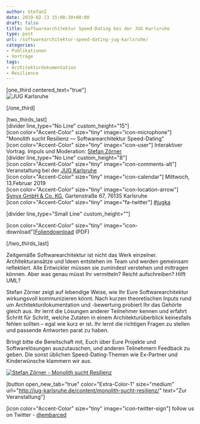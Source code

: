 ```yaml
---
author: StefanZ
date: 2019-02-13 15:00:30+00:00
draft: false
title: Softwarearchitektur Speed-Dating bei der JUG Karlsruhe
type: post
url: /softwarearchitektur-speed-dating-jug-karlsruhe/
categories:
- Publikationen
- Vorträge
tags:
- Architekturdokumentation
- Resilience
---
```


[one_third centered_text="true"]  
![JUG Karlsruhe](https://www.embarc.de/wp-content/uploads/2018/10/JUG-Karlsruhe_Logo.png)
  
[/one_third]




[two_thirds_last]  
[divider line_type="No Line" custom_height="15"]  
[icon color="Accent-Color" size="tiny" image="icon-microphone"] "Monolith sucht Resilienz — Softwarearchitektur Speed-Dating"  
[icon color="Accent-Color" size="tiny" image="icon-user"] Interaktiver Vortrag. Impuls und Moderation: [Stefan Zörner](https://www.embarc.de/stefan-zoerner/)  
[divider line_type="No Line" custom_height="8"]  
[icon color="Accent-Color" size="tiny" image="icon-comments-alt"] Veranstaltung bei der [JUG Karlsruhe](http://jug-karlsruhe.de/)  
[icon color="Accent-Color" size="tiny" image="icon-calendar"] Mittwoch, 13.Februar 2019  
[icon color="Accent-Color" size="tiny" image="icon-location-arrow"] [Synyx GmbH & Co. KG](https://synyx.de), Gartenstraße 67, 76135 Karlsruhe  
[icon color="Accent-Color" size="tiny" image="fa-twitter"] [#jugka](https://twitter.com/@jugka)




[divider line_type="Small Line" custom_height=""]




[icon color="Accent-Color" size="tiny" image="icon-download"][Foliendownload](https://www.embarc.de/wp-content/uploads/2019/02/szoerner_speed-dating_jug_karlsruhe_2019_deploy.pdf) (PDF)




[/two_thirds_last]




Zeitgemäße Softwarearchitektur ist nicht das Werk einzelner. Architekturansätze und Ideen entstehen im Team und werden gemeinsam reflektiert. Alle Entwickler müssen sie zumindest verstehen und mittragen können. Aber was genau müsst Ihr vermitteln? Reicht aufschreiben? Hilft UML?




Stefan Zörner zeigt auf lebendige Weise, wie Ihr Eure Softwarearchitektur wirkungsvoll kommunizieren könnt. Nach kurzen theoretischen Inputs rund um Architekturdokumentation und -bewertung probiert Ihr das Gehörte gleich aus. Ihr lernt die Lösungen anderer Teilnehmer kennen und erfahrt Schritt für Schritt, welche Zutaten in einem Architekturüberblick keinesfalls fehlen sollten – egal wie kurz er ist. Ihr lernt die richtigen Fragen zu stellen und passende Antworten parat zu haben.




Bringt bitte die Bereitschaft mit, Euch über Eure Projekte und Softwarelösungen auszutauschen, und anderen Teilnehmern Feedback zu geben. Die sonst üblichen Speed-Dating-Themen wie Ex-Partner und Kinderwünsche klammern wir aus.









[![Stefan Zörner - Monolith sucht Resilienz](https://www.embarc.de/wp-content/uploads/2019/02/szoerner_speed-dating_jug_karlsruhe_2019_360x270.png)
](https://www.embarc.de/wp-content/uploads/2019/02/szoerner_speed-dating_jug_karlsruhe_2019_deploy.pdf)







[button open_new_tab="true" color="Extra-Color-1" size="medium" url="http://jug-karlsruhe.de/content/monolith-sucht-resilienz/" text="Zur Veranstaltung"]







[icon color="Accent-Color" size="tiny" image="icon-twitter-sign"] follow us on Twitter - [@embarced](https://twitter.com/embarced)



